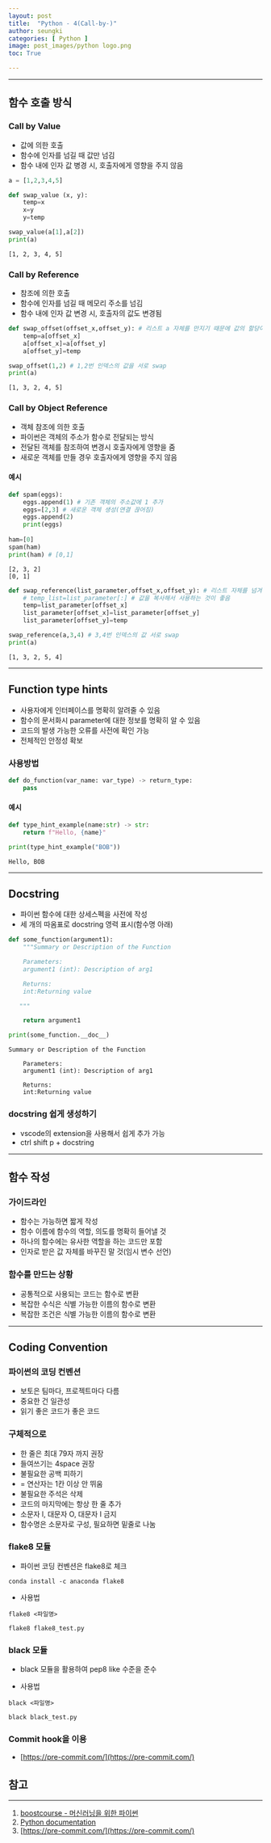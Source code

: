 ```yaml
---
layout: post
title:  "Python - 4(Call-by-)"
author: seungki
categories: [ Python ]
image: post_images/python logo.png
toc: True

---
```

---
## 함수 호출 방식
### Call by Value
* 값에 의한 호출
* 함수에 인자를 넘길 때 값만 넘김
* 함수 내에 인자 값 병경 시, 호출자에게 영향을 주지 않음

```python
a = [1,2,3,4,5]
```

```python
def swap_value (x, y):
    temp=x
    x=y
    y=temp

swap_value(a[1],a[2])
print(a)
```

```
[1, 2, 3, 4, 5]
```

### Call by Reference

* 참조에 의한 호출
* 함수에 인자를 넘길 때 메모리 주소를 넘김
* 함수 내에 인자 값 변경 시, 호출자의 값도 변경됨

```python
def swap_offset(offset_x,offset_y): # 리스트 a 자체를 만지기 때문에 값의 할당이 일어남
    temp=a[offset_x]
    a[offset_x]=a[offset_y]
    a[offset_y]=temp

swap_offset(1,2) # 1,2번 인덱스의 값을 서로 swap
print(a)
```

```
[1, 3, 2, 4, 5]
```



### Call by Object Reference

* 객체 참조에 의한 호출
* 파이썬은 객체의 주소가 함수로 전달되는 방식
* 전달된 객체를 참조하여 변경시 호출자에게 영향을 줌
* 새로운 객체를 만들 경우 호출자에게 영향을 주지 않음

#### 예시

```python
def spam(eggs):
    eggs.append(1) # 기존 객체의 주소값에 1 추가
    eggs=[2,3] # 새로운 객체 생성(연결 끊어짐)
    eggs.append(2)
    print(eggs)
    
ham=[0]
spam(ham)
print(ham) # [0,1]
```

```
[2, 3, 2]
[0, 1]
```



```python
def swap_reference(list_parameter,offset_x,offset_y): # 리스트 자체를 넘겨줘서 값이 할당됨
    # temp_list=list_parameter[:] # 값을 복사해서 사용하는 것이 좋음
    temp=list_parameter[offset_x]
    list_parameter[offset_x]=list_parameter[offset_y]
    list_parameter[offset_y]=temp

swap_reference(a,3,4) # 3,4번 인덱스의 값 서로 swap
print(a)
```

```
[1, 3, 2, 5, 4]
```

---

## Function type hints

* 사용자에게 인터페이스를 명확히 알려줄 수 있음
* 함수의 문서화시 parameter에 대한 정보를 명확히 알 수 있음
* 코드의 발생 가능한 오류를 사전에 확인 가능
* 전체적인 안정성 확보

### 사용방법

```python
def do_function(var_name: var_type) -> return_type:
    pass
```

#### 예시

```python
def type_hint_example(name:str) -> str:
    return f"Hello, {name}"
```

```python
print(type_hint_example("BOB"))
```

```
Hello, BOB
```

---

## Docstring

* 파이썬 함수에 대한 상세스펙을 사전에 작성
* 세 개의 따옴표로 docstring 영력 표시(함수명 아래)

``` python
def some_function(argument1):
    """Summary or Description of the Function

    Parameters:
    argument1 (int): Description of arg1

    Returns:
    int:Returning value

   """

    return argument1

print(some_function.__doc__)
```

```
Summary or Description of the Function

    Parameters:
    argument1 (int): Description of arg1

    Returns:
    int:Returning value
```

### docstring 쉽게 생성하기

* vscode의 extension을 사용해서 쉽게 추가 가능
* ctrl shift p + docstring

---

## 함수 작성

### 가이드라인

* 함수는 가능하면 짧게 작성
* 함수 이름에 함수의 역할, 의도를 명확히 들어낼 것
* 하나의 함수에는 유사한 역할을 하는 코드만 포함
* 인자로 받은 값 자체를 바꾸진 말 것(임시 변수 선언)



### 함수를 만드는 상황

* 공통적으로 사용되는 코드는 함수로 변환
* 복잡한 수식은 식별 가능한 이름의 함수로 변환
* 복잡한 조건은 식별 가능한 이름의 함수로 변환

---

## Coding Convention

### 파이썬의 코딩 컨벤션

* 보토은 팀마다, 프로젝트마다 다름
* 중요한 건 일관성
* 읽기 좋은 코드가 좋은 코드

### 구체적으로

* 한 줄은 최대 79자 까지 권장
* 들여쓰기는 4space 권장
* 불필요한 공백 피하기
* = 연산자는 1칸 이상 안 뛰움
* 불필요한 주석은 삭제
* 코드의 마지막에는 항상 한 줄 추가
* 소문자 l, 대문자 O, 대문자 I 금지
* 함수명은 소문자로 구성, 필요하면 밑줄로 나눔



### flake8 모듈

* 파이썬 코딩 컨벤션은 flake8로 체크

```
conda install -c anaconda flake8
```

* 사용법

```
flake8 <파일명>
```

```
flake8 flake8_test.py
```



### black 모듈

* black 모듈을 활용하여 pep8 like 수준을 준수

* 사용법

```
black <파일명>
```

```
black black_test.py
```



### Commit hook을 이용

* [https://pre-commit.com/](https://pre-commit.com/)



## 참고

---

1. [boostcourse - 머신러닝을 위한 파이썬](https://www.boostcourse.org/ai222)
2. [Python documentation](https://docs.python.org/3/)
3. [https://pre-commit.com/](https://pre-commit.com/)

